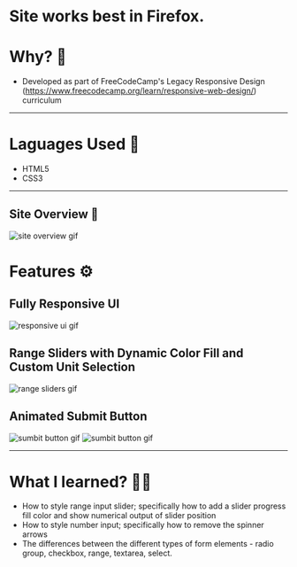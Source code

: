 # Site works best in Firefox.

# Why? 🤔
- Developed as part of FreeCodeCamp's Legacy Responsive Design (https://www.freecodecamp.org/learn/responsive-web-design/) curriculum 

---

# Laguages Used 💬
- HTML5
- CSS3

---

## Site Overview 🧐
![site overview gif](./img/overview.gif)

# Features ⚙
## Fully Responsive UI
![responsive ui gif](./img/responsiveui.gif)


## Range Sliders with Dynamic Color Fill and Custom Unit Selection
![range sliders gif](./img/rangeslider.gif)

## Animated Submit Button
![sumbit button gif](./img/submitbtnlg.gif)
![sumbit button gif](./img/submitbtnsm.gif)

---

# What I learned? 👨‍💻
- How to style range input slider; specifically how to add a slider progress fill color and show numerical output of slider position
- How to style number input; specifically how to remove the spinner arrows
- The differences between the different types of form elements - radio group, checkbox, range, textarea, select. 

